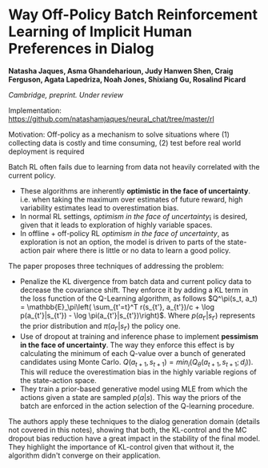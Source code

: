# Way Off-Policy Batch Reinforcement Learning of Implicit Human Preferences in Dialog

**Natasha Jaques, Asma Ghandeharioun, Judy Hanwen Shen, Craig Ferguson, Agata Lapedriza, Noah Jones, Shixiang Gu, Rosalind Picard**

*Cambridge, preprint. Under review*

Implementation: https://github.com/natashamjaques/neural_chat/tree/master/rl

Motivation: Off-policy as a mechanism to solve situations where (1) collecting data is costly and time consuming, (2) test before real world deployment is required

Batch RL often fails due to learning from data not heavily correlated with the current policy.
- These algorithms are inherently **optimistic in the face of uncertainty**. i.e. when taking the maximum over estimates of future reward, high variability estimates lead to overestimation bias.
- In normal RL settings, *optimism in the face of uncertainty*¡ is desired, given that it leads to exploration of highly variable spaces.
- In offline + off-policy RL *optimism in the face of uncertainty*, as exploration is not an option, the model is driven to parts of the state-action pair where there is little or no data to learn a good policy.

The paper proposes three techniques of addressing the problem:
- Penalize the KL divergence from batch data and current policy data to decrease the covariance shift. They enforce it by adding a KL term in the loss function of the Q-Learning algorithm, as follows $Q^\pi(s_t, a_t) = \mathbb{E}_\pi\left( \sum_{t'=t}^T r(s_{t'}, a_{t'})/c + \log p(a_{t'}|s_{t'}) - \log \pi(a_{t'}|s_{t'})\right)$. Where $p(a_{t'}|s_{t'})$ represents the prior distribution and $\pi(a_{t'}|s_{t'})$ the policy one.
- Use of dropout at training and inference phase to implement **pessimism in the face of uncertainty**. The way they enforce this effect is by calculating the minimum of each Q-value over a bunch of generated candidates using Monte Carlo. $Q(a_{t+1}, s_{t+1}) = min_i(Q_\theta(a_{t+1}, s_{t+1}; d_i))$. This will reduce the overestimation bias in the highly variable regions of the state-action space.
- They train a prior-based generative model using MLE from which the actions given a state are sampled $p(a|s)$. This way the priors of the batch are enforced in the action selection of the Q-learning procedure.

The authors apply these techniques to the dialog generation domain (details not covered in this notes), showing that both, the KL-control and the MC dropout bias reduction have a great impact in the stability of the final model. They highlight the importance of KL-control given that without it, the algorithm didn't converge on their application.